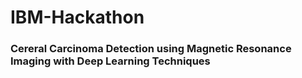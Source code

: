 # IBM-Hackathon 

### Cereral Carcinoma Detection using Magnetic Resonance Imaging with Deep Learning Techniques  

